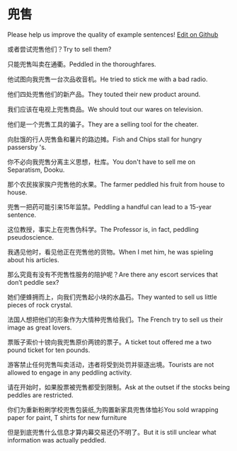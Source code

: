 # 兜售

Please help us improve the quality of example sentences! [Edit on Github](https://github.com/jiyushe/jiyu-example-sentence-source/blob/main/chinese/doushou.md)

<p><span class="chinese">或者尝试兜售他们？</span><span class="english">Try to sell them?</span></p>

<p><span class="chinese">只能兜售叫卖在通衢。</span><span class="english">Peddled in the thoroughfares.</span></p>

<p><span class="chinese">他试图向我兜售一台次品收音机。</span><span class="english">He tried to stick me with a bad radio.</span></p>

<p><span class="chinese">他们四处兜售他们的新产品。</span><span class="english">They touted  their new product around.</span></p>

<p><span class="chinese">我们应该在电视上兜售商品。</span><span class="english">We should tout our wares on television.</span></p>

<p><span class="chinese">他们是一个兜售工具的骗子。</span><span class="english">They are a selling tool for the cheater.</span></p>

<p><span class="chinese">向肚饿的行人兜售鱼和薯片的路边摊。</span><span class="english">Fish and Chips stall for hungry passersby 's.</span></p>

<p><span class="chinese">你不必向我兜售分离主义思想，杜库。</span><span class="english">You don't have to sell me on Separatism, Dooku.</span></p>

<p><span class="chinese">那个农民挨家挨户兜售他的水果。</span><span class="english">The farmer peddled his fruit from house to house.</span></p>

<p><span class="chinese">兜售一把药可能引来15年监禁。</span><span class="english">Peddling a handful can lead to a 15-year sentence.</span></p>

<p><span class="chinese">这位教授，事实上在兜售伪科学。</span><span class="english">The Professor is, in fact, peddling pseudoscience.</span></p>

<p><span class="chinese">我遇见他时，看见他正在兜售他的货物。</span><span class="english">When I met him, he was spieling about his articles.</span></p>

<p><span class="chinese">那么究竟有没有不兜售性服务的陪护呢？</span><span class="english">Are there any escort services that don’t peddle sex?</span></p>

<p><span class="chinese">她们便蜂拥而上，向我们兜售起小块的水晶石。</span><span class="english">They wanted to sell us little pieces of rock crystal.</span></p>

<p><span class="chinese">法国人想把他们的形象作为大情种兜售给我们。</span><span class="english">The French try to sell us their image as great lovers.</span></p>

<p><span class="chinese">票贩子索价十镑向我兜售原价两镑的票子。</span><span class="english">A ticket tout offered me a two pound ticket for ten pounds.</span></p>

<p><span class="chinese">游客禁止任何兜售叫卖活动，违者将受到处罚并驱逐出境。</span><span class="english">Tourists are not allowed to engage in any peddling activity.</span></p>

<p><span class="chinese">请在开始时，如果股票被兜售都受到限制。</span><span class="english">Ask at the outset if the stocks being peddles are restricted.</span></p>

<p><span class="chinese">你们为重新粉刷学校兜售包装纸,为购置新家具兜售体恤衫</span><span class="english">You sold wrapping paper for paint, T shirts for new furniture</span></p>

<p><span class="chinese">但是到底兜售什么信息才算内幕交易还仍不明了。</span><span class="english">But it is still unclear what information was actually peddled.</span></p>

